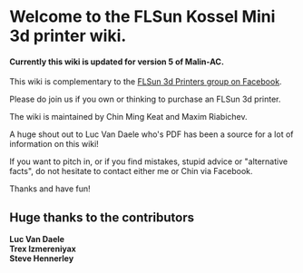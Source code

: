 # Welcome to the FLSun Kossel Mini 3d printer wiki.

#### Currently this wiki is updated for version 5 of Malin-AC.

This wiki is complementary to the [FLSun 3d Printers group on Facebook](https://goo.gl/hBH9zW). 

Please do join us if you own or thinking to purchase an FLSun 3d printer.

The wiki is maintained by Chin Ming Keat and Maxim Riabichev.

A huge shout out to Luc Van Daele who's PDF has been a source for a lot of information on this wiki!

If you want to pitch in, or if you find mistakes, stupid advice or "alternative facts", do not hesitate to contact either me or Chin via Facebook.

Thanks and have fun!

## Huge thanks to the contributors
**Luc Van Daele**  
**Trex Izmereniyax**  
**Steve Hennerley**  